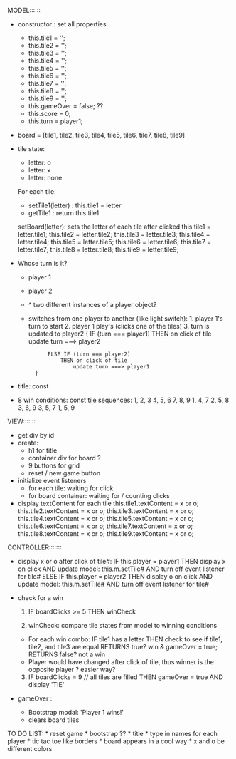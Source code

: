MODEL::::::
- constructor : set all properties 
    * this.tile1 = '';
    * this.tile2 = '';
    * this.tile3 = '';
    * this.tile4 = '';
    * this.tile5 = '';
    * this.tile6 = '';
    * this.tile7 = '';
    * this.tile8 = '';
    * this.tile9 = '';
    * this.gameOver = false; ??
    * this.score = 0;
    * this.turn = player1; 

- board =   [tile1, tile2, tile3,
            tile4, tile5, tile6,
            tile7, tile8, tile9]

- tile state: 
    * letter: o
    * letter: x
    * letter: none
    
    For each tile:
    * setTile1(letter) : this.tile1 = letter
    * getTile1 : return this.tile1

    setBoard(letter): sets the letter of each tile after clicked
        this.tile1 = letter.tile1;
        this.tile2 = letter.tile2;
        this.tile3 = letter.tile3;
        this.tile4 = letter.tile4;
        this.tile5 = letter.tile5;
        this.tile6 = letter.tile6;
        this.tile7 = letter.tile7;
        this.tile8 = letter.tile8;
        this.tile9 = letter.tile9;
    
- Whose turn is it? 
    * player 1
    * player 2
    * ^ two different instances of a player object? 
    * switches from one player to another (like light switch): 
            1. player 1's turn to start
            2. player 1 play's (clicks one of the tiles)
            3. turn is updated to player2
            {
                IF (turn === player1) 
                    THEN on click of tile
                        update turn ===> player2

                ELSE IF (turn === player2)
                    THEN on click of tile
                        update turn ===> player1
            }

- title: const
- 8 win conditions: const tile sequences:
1, 2, 3
4, 5, 6
7, 8, 9
1, 4, 7
2, 5, 8
3, 6, 9
3, 5, 7
1, 5, 9


VIEW:::::::
- get div by id
- create:
    * h1 for title
    * container div for board ?
    * 9 buttons for grid
    * reset / new game button
- initialize event listeners
    * for each tile: waiting for click
    * for board container: waiting for / counting clicks
- display textContent for each tile
        this.tile1.textContent = x or o;
        this.tile2.textContent = x or o;
        this.tile3.textContent = x or o;
        this.tile4.textContent = x or o;
        this.tile5.textContent = x or o;
        this.tile6.textContent = x or o;
        this.tile7.textContent = x or o;
        this.tile8.textContent = x or o;
        this.tile9.textContent = x or o;


CONTROLLER:::::::
- display x or o after click of tile#: 
    IF this.player = player1
        THEN display x on click
            AND update model: this.m.setTile#
            AND turn off event listener for tile#
    ELSE IF this.player = player2
        THEN display o on click
            AND update model: this.m.setTile#
            AND turn off event listener for tile#

- check for a win
    1. IF boardClicks >= 5
        THEN winCheck

    2. winCheck: compare tile states from model to winning conditions
    * For each win combo: 
        IF tile1 has a letter
            THEN check to see if tile1, tile2, and tile3 are equal 
             RETURNS true? win & gameOver = true;
             RETURNS false? not a win
    * Player would have changed after click of tile, thus winner is the opposite player ? easier way?

    3. IF boardClicks = 9 // all tiles are filled
        THEN gameOver = true 
            AND display 'TIE'

- gameOver :
    * Bootstrap modal:
    'Player 1 wins!'
    * clears board tiles


TO DO LIST: 
    * reset game
    * bootstrap ??
    * title
    * type in names for each player 
    * tic tac toe like borders
    * board appears in a cool way
    * x and o be different colors